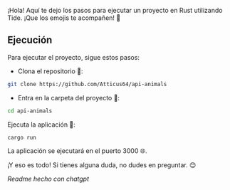¡Hola! Aquí te dejo los pasos para ejecutar un proyecto en Rust utilizando Tide. ¡Que los emojis te acompañen! 🚀

## Ejecución
Para ejecutar el proyecto, sigue estos pasos:

* Clona el repositorio 🐑:
```bash
git clone https://github.com/Atticus64/api-animals
```
* Entra en la carpeta del proyecto 📂:
```bash
cd api-animals
```
Ejecuta la aplicación 🚀:
```bash
cargo run
```
La aplicación se ejecutará en el puerto 3000 🌐.

¡Y eso es todo! Si tienes alguna duda, no dudes en preguntar. 😊

_Readme hecho con chatgpt_